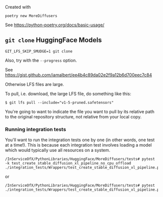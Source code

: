 Created with 
```
poetry new MoreDiffusers
```

See https://python-poetry.org/docs/basic-usage/

## `git clone` HuggingFace Models

```
GIT_LFS_SKIP_SMUDGE=1 git clone
```
Also, try with the `--progress` option.

See https://gist.github.com/iamalbert/ee4b4c89da02e2f9a12b6d700eec7c84

Otherwise LFS files are large.

To pull, i.e. download, the large LFS file, do something like this:

```
$ git lfs pull --include="v1-5-pruned.safetensors"
```

You're going to want to indicate the file you want to pull by its relative path to the original repository structure, not relative from your local copy.

### Running integration tests

You'll want to run the integration tests one by one (in other words, one test at a time!). This is because each integration test involves loading a model which would typically use all resources on a system.

```
/InServiceOfX/PythonLibraries/HuggingFace/MoreDiffusers/tests# pytest -k test_create_stable_diffusion_xl_pipeline_no_cpu_offload ./integration_tests/Wrappers/test_create_stable_diffusion_xl_pipeline.py 
```
or 

```
/InServiceOfX/PythonLibraries/HuggingFace/MoreDiffusers/tests# pytest ./integration_tests/Wrappers/test_create_stable_diffusion_xl_pipeline.py::test_create_stable_diffusion_xl_pipeline_no_cpu_offload
```